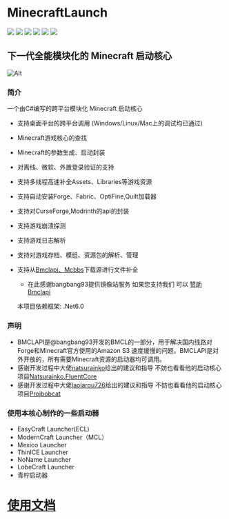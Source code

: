 # MinecraftLaunch
![](https://img.shields.io/badge/license-MIT-green)
![](https://img.shields.io/github/repo-size/Blessing-Studio/MinecraftLaunch)
![](https://img.shields.io/github/stars/Blessing-Studio/MinecraftLaunch)
![](https://img.shields.io/github/commit-activity/y/Blessing-Studio/MinecraftLaunch)
![](https://img.shields.io/nuget/v/MinecraftLaunch?logo=nuget&label=NuGet版本&style=for-the-badge)
![](https://img.shields.io/nuget/dt/MinecraftLaunch?logo=nuget&label=NuGet下载量&style=for-the-badge)

下一代全能模块化的 Minecraft 启动核心
---------------------------------------------------------
![Alt](https://repobeats.axiom.co/api/embed/10d2aeb35e3f44ee8981feccc2540ce47cb75ea5.svg "Repobeats analytics image")


### 简介
一个由C#编写的跨平台模块化 Minecraft 启动核心

+ 支持桌面平台的跨平台调用 (Windows/Linux/Mac上的调试均已通过)
+ Minecraft游戏核心的查找
+ Minecraft的参数生成、启动封装
+ 对离线、微软、外置登录验证的支持
+ 支持多线程高速补全Assets、Libraries等游戏资源
+ 支持自动安装Forge、Fabric、OptiFine,Quilt加载器
+ 支持对CurseForge,Modrinth的api的封装
+ 支持游戏崩溃探测
+ 支持游戏日志解析
+ 支持对游戏存档、模组、资源包的解析、管理
+ 支持从[Bmclapi、Mcbbs](https://bmclapidoc.bangbang93.com/)下载源进行文件补全
  + 在此感谢bangbang93提供镜像站服务 如果您支持我们 可以 [赞助Bmclapi](https://afdian.net/@bangbang93)
  
  本项目依赖框架: .Net6.0
  
###  声明
+ BMCLAPI是@bangbang93开发的BMCL的一部分，用于解决国内线路对Forge和Minecraft官方使用的Amazon S3 速度缓慢的问题。BMCLAPI是对外开放的，所有需要Minecraft资源的启动器均可调用。
+ 感谢开发过程中大佬[natsurainko](https://github.com/Natsurainko)给出的建议和指导 不妨也看看他的启动核心项目[Natsurainko.FluentCore](https://github.com/Xcube-Studio/Natsurainko.FluentCore)
+ 感谢开发过程中大佬[laolarou726](https://github.com/laolarou726)给出的建议和指导 不妨也看看他的启动核心项目[Projbobcat](https://github.com/Corona-Studio/ProjBobcat)

###  使用本核心制作的一些启动器
+ EasyCraft Launcher(ECL)
+ ModernCraft Launcher（MCL）
+ Mexico Launcher
+ ThinICE Launcher
+ NoName Launcher
+ LobeCraft Launcher
+ 青柠启动器

# [使用文档](https://baka_hs.gitee.io/xilu-baka/)
